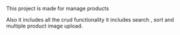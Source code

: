 This project is made for manage products


Also it includes all the crud functionality
it includes search , sort and multiple product image upload.


